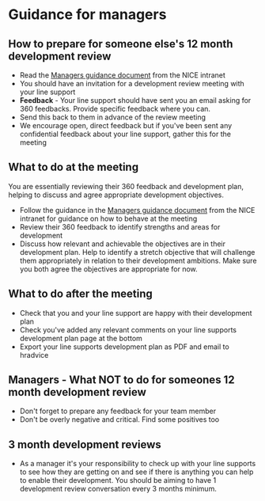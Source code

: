 
# Guidance for managers

## How to prepare for someone else's 12 month development review

* Read the [Managers guidance document](http://space.nice.org.uk/sorce/beacon/dmdr/92181/view/Manager's%20Guidance.docx) from the NICE intranet
* You should have an invitation for a development review meeting with your line support
* **Feedback** - Your line support should have sent you an email asking for 360 feedbacks.  Provide specific feedback where you can.
* Send this back to them in advance of the review meeting
* We encourage open, direct feedback but if you've been sent any confidential feedback about your line support, gather this for the meeting 

## What to do at the meeting
You are essentially reviewing their 360 feedback and development plan, helping to discuss and agree appropriate development objectives.

* Follow the guidance in the [Managers guidance document](http://space.nice.org.uk/sorce/beacon/dmdr/92181/view/Manager's%20Guidance.docx) from the NICE intranet for guidance on how to behave at the meeting
* Review their 360 feedback to identify strengths and areas for development
* Discuss how relevant and achievable the objectives are in their development plan.  Help to identify a stretch objective that will challenge them appropriately in relation to their development ambitions.  Make sure you both agree the objectives are appropriate for now.

## What to do after the meeting
* Check that you and your line support are happy with their development plan
* Check you've added any relevant comments on your line supports development plan page at the bottom
* Export your line supports development plan as PDF and email to hradvice

## Managers - What NOT to do for someones 12 month development review
* Don't forget to prepare any feedback for your team member
* Don't be overly negative and critical.  Find some positives too

## 3 month development reviews
* As a manager it's your responsibility to check up with your line supports to see how they are getting on and see if there is anything you can help to enable their development.  You should be aiming to have 1 development review conversation every 3 months minimum.
  



